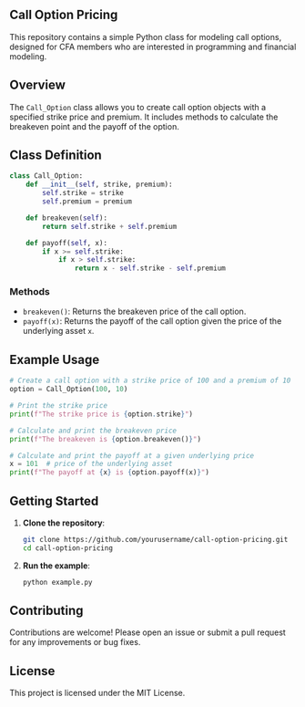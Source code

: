 ## Call Option Pricing
This repository contains a simple Python class for modeling call options, designed for CFA members who are interested in programming and financial modeling.

## Overview
The `Call_Option` class allows you to create call option objects with a specified strike price and premium. It includes methods to calculate the breakeven point and the payoff of the option.

## Class Definition
```python
class Call_Option:
    def __init__(self, strike, premium):
        self.strike = strike
        self.premium = premium

    def breakeven(self):
        return self.strike + self.premium

    def payoff(self, x):
        if x >= self.strike:
            if x > self.strike:
                return x - self.strike - self.premium
```

### Methods

- `breakeven()`: Returns the breakeven price of the call option.
- `payoff(x)`: Returns the payoff of the call option given the price of the underlying asset `x`.

## Example Usage

```python
# Create a call option with a strike price of 100 and a premium of 10
option = Call_Option(100, 10)

# Print the strike price
print(f"The strike price is {option.strike}")

# Calculate and print the breakeven price
print(f"The breakeven is {option.breakeven()}")

# Calculate and print the payoff at a given underlying price
x = 101  # price of the underlying asset
print(f"The payoff at {x} is {option.payoff(x)}")
```

## Getting Started

1. **Clone the repository**:
    ```sh
    git clone https://github.com/yourusername/call-option-pricing.git
    cd call-option-pricing
    ```

2. **Run the example**:
    ```sh
    python example.py
    ```

## Contributing

Contributions are welcome! Please open an issue or submit a pull request for any improvements or bug fixes.

## License

This project is licensed under the MIT License.